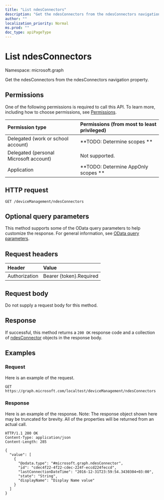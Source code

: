 ```yaml
---
title: "List ndesConnectors"
description: "Get the ndesConnectors from the ndesConnectors navigation property."
author: ""
localization_priority: Normal
ms.prod: ""
doc_type: apiPageType
---
```


# List ndesConnectors

Namespace: microsoft.graph

Get the ndesConnectors from the ndesConnectors navigation property.

## Permissions
One of the following permissions is required to call this API. To learn more, including how to choose permissions, see [Permissions](/concepts/permissions-reference.md).

|Permission type|Permissions (from most to least privileged)|
|:---|:---|
|Delegated (work or school account)|**TODO: Determine scopes **|
|Delegated (personal Microsoft account)|Not supported.|
|Application|**TODO: Determine AppOnly scopes **|

## HTTP request
<!-- {
  "blockType": "ignored"
}
-->
``` http
GET /deviceManagement/ndesConnectors
```

## Optional query parameters
This method supports some of the OData query parameters to help customize the response. For general information, see [OData query parameters](/graph/query-parameters).

## Request headers
|Header|Value|
|:---|:---|
|Authorization|Bearer {token}.Required|

## Request body
Do not supply a request body for this method.

## Response
If successful, this method returns a `200 OK` response code and a collection of [ndesConnector](../resources/ndesconnector.md) objects in the response body.

## Examples

### Request
Here is an example of the request.
<!-- {
  "blockType": "request",
  "name": "get_ndesconnector"
}
-->
``` http
GET https://graph.microsoft.com/localtest/deviceManagement/ndesConnectors
```

### Response
Here is an example of the response. Note: The response object shown here may be truncated for brevity. All of the properties will be returned from an actual call.
<!-- {
  "blockType": "response",
  "truncated": true,
  "@odata.type": "collection(microsoft.graph.ndesconnector)"
}
-->
``` http
HTTP/1.1 200 OK
Content-Type: application/json
Content-Length: 285

{
  "value": [
    {
      "@odata.type": "#microsoft.graph.ndesConnector",
      "id": "cdec4f22-4f22-cdec-224f-eccd224feccd",
      "lastConnectionDateTime": "2016-12-31T23:59:54.3430304+03:00",
      "state": "String",
      "displayName": "Display Name value"
    }
  ]
}
```

